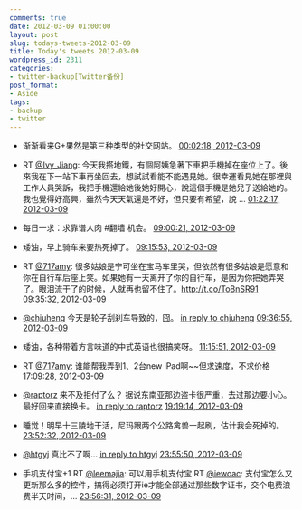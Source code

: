 ```yaml
---
comments: true
date: 2012-03-09 01:00:00
layout: post
slug: todays-tweets-2012-03-09
title: Today's tweets 2012-03-09
wordpress_id: 2311
categories:
- twitter-backup[Twitter备份]
post_format:
- Aside
tags:
- backup
- twitter
---
```





  * 渐渐看来G+果然是第三种类型的社交网站。 [00:02:18, 2012-03-09](http://twitter.com/gfrog/statuses/177786327570460672)





  * RT [@Ivy_Jiang](http://twitter.com/Ivy_Jiang): 今天我搭地鐵，有個阿姨急著下車把手機掉在座位上了。後來我在下一站下車再坐回去，想試試看能不能遇見她。很幸運看見她在那裡與工作人員哭訴，我把手機還給她後她好開心，說這個手機是她兒子送給她的。我也覺得好高興，雖然今天天氣還是不好，但只要有希望，說 ... [01:22:17, 2012-03-09](http://twitter.com/gfrog/statuses/177806457524330496)





  * 每日一求：求靠谱人肉 #翻墙 机会。 [09:00:21, 2012-03-09](http://twitter.com/gfrog/statuses/177921733922263040)





  * 矮油，早上骑车来要热死掉了。 [09:15:53, 2012-03-09](http://twitter.com/gfrog/statuses/177925643089096705)





  * RT [@717amy](http://twitter.com/717amy): 很多姑娘是宁可坐在宝马车里哭，但依然有很多姑娘是愿意和你在自行车后座上笑。如果她有一天离开了你的自行车，是因为你把她弄哭了。眼泪流干了的时候，人就再也留不住了。http://t.co/ToBnSR91 [09:35:32, 2012-03-09](http://twitter.com/gfrog/statuses/177930585661124611)





  * [@chjuheng](http://twitter.com/chjuheng) 今天是轮子刮刹车导致的，囧。 [in reply to chjuheng](http://twitter.com/chjuheng/statuses/177928648966414336) [09:36:55, 2012-03-09](http://twitter.com/gfrog/statuses/177930934530736129)





  * 矮油，各种带着方言味道的中式英语也很搞笑呀。 [11:15:51, 2012-03-09](http://twitter.com/gfrog/statuses/177955832552628224)





  * RT [@717amy](http://twitter.com/717amy): 谁能帮我弄到1、2台new iPad啊~~但求速度，不求价格 [17:09:28, 2012-03-09](http://twitter.com/gfrog/statuses/178044825424248832)





  * [@raptorz](http://twitter.com/raptorz) 来不及拒付了么？ 据说东南亚那边盗卡很严重，去过那边要小心。最好回来直接换卡。 [in reply to raptorz](http://twitter.com/raptorz/statuses/178072629218000896) [19:19:14, 2012-03-09](http://twitter.com/gfrog/statuses/178077480903655424)





  * 睡觉！明早十三陵地干活，尼玛跟两个公路禽兽一起刷，估计我会死掉的。 [23:52:32, 2012-03-09](http://twitter.com/gfrog/statuses/178146258035286018)





  * [@htgyj](http://twitter.com/htgyj) 真比不了啊… [in reply to htgyj](http://twitter.com/htgyj/statuses/178146995784003584) [23:55:50, 2012-03-09](http://twitter.com/gfrog/statuses/178147088150966272)





  * 手机支付宝+1 RT [@leemajia](http://twitter.com/leemajia): 可以用手机支付宝 RT [@iewoac](http://twitter.com/iewoac): 支付宝怎么又更新那么多的控件，搞得必须打开ie才能全部通过那些数字证书，交个电费浪费半天时间，… [23:56:31, 2012-03-09](http://twitter.com/gfrog/statuses/178147260679458816)




